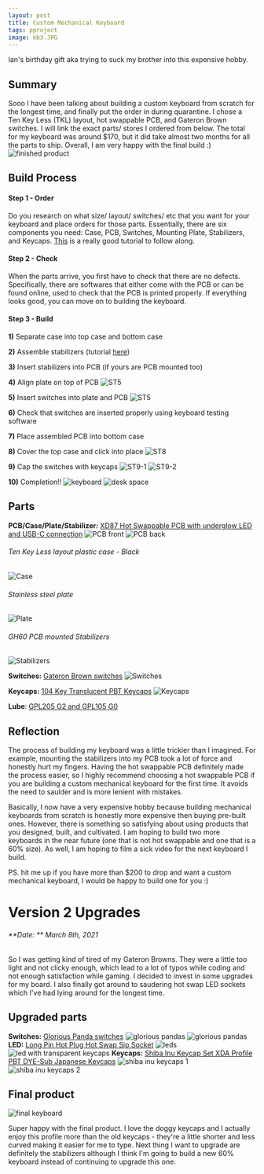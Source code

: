 ```yaml
---
layout: post
title: Custom Mechanical Keyboard
tags: pproject
image: kb3.JPG
---
```



Ian's birthday gift aka trying to suck my brother into this expensive hobby.


## Summary
Sooo I have been talking about building a custom keyboard from scratch for the longest time, and finally put the order in during quarantine. I chose a Ten Key Less (TKL) layout, hot swappable PCB, and Gateron Brown switches. I will link the exact parts/ stores I ordered from below. The total for my keyboard was around $170, but it did take almost two months for all the parts to ship. Overall, I am very happy with the final build :)
![finished product](https://github.com/stellaw1/stellaw1.github.io/blob/master/images/projects/kb3.JPG?raw=true)

## Build Process
#### Step 1 - Order
Do you research on what size/ layout/ switches/ etc that you want for your keyboard and place orders for those parts. Essentially, there are six components you need: Case, PCB, Switches, Mounting Plate, Stabilizers, and Keycaps. [This](https://www.techspot.com/guides/1625-diy-build-your-own-mechanical-keyboard/) is a really good tutorial to follow along.

#### Step 2 - Check
When the parts arrive, you first have to check that there are no defects. Specifically, there are softwares that either come with the PCB or can be found online, used to check that the PCB is printed properly. If everything looks good, you can move on to building the keyboard.

#### Step 3 - Build
**1)** Separate case into top case and bottom case

**2)** Assemble stabilizers (tutorial [here](https://www.youtube.com/watch?v=D21Ocg9kVsU))

**3)** Insert stabilizers into PCB (if yours are PCB mounted too)

**4)** Align plate on top of PCB
![ST5](https://github.com/stellaw1/stellaw1.github.io/blob/master/images/projects/kb21.jpg?raw=true)

**5)** Insert switches into plate and PCB
![ST5](https://github.com/stellaw1/stellaw1.github.io/blob/master/images/projects/kb13.jpg?raw=true)

**6)** Check that switches are inserted properly using keyboard testing software

**7)** Place assembled PCB into bottom case

**8)** Cover the top case and click into place
![ST8](https://github.com/stellaw1/stellaw1.github.io/blob/master/images/projects/kb18.JPG?raw=true)

**9)** Cap the switches with keycaps
![ST9-1](https://github.com/stellaw1/stellaw1.github.io/blob/master/images/projects/kb14.jpg?raw=true)
![ST9-2](https://github.com/stellaw1/stellaw1.github.io/blob/master/images/projects/kb20.jpg?raw=true)

**10)** Completion!!
![keyboard](https://github.com/stellaw1/stellaw1.github.io/blob/master/images/projects/kb12.JPG?raw=true)
![desk space](https://github.com/stellaw1/stellaw1.github.io/blob/master/images/projects/kb16.jpg?raw=true)


## Parts
**PCB/Case/Plate/Stabilizer:** [XD87 Hot Swappable PCB with underglow LED and USB-C connection](https://www.aliexpress.com/item/33028638867.html?spm=a2g0o.cart.0.0.47ef3c00Im9sn9&gps-id=shopcart_buyagain&scm=1007.13440.139630.0&scm_id=1007.13440.139630.0&scm-url=1007.13440.139630.0&pvid=1f753d2f-7cb0-4624-8b02-38a994d4f980)
![PCB front](https://github.com/stellaw1/stellaw1.github.io/blob/master/images/projects/kb5.jpg?raw=true)
![PCB back](https://github.com/stellaw1/stellaw1.github.io/blob/master/images/projects/kb6.jpg?raw=true)

###### Ten Key Less layout plastic case - Black
![Case](https://github.com/stellaw1/stellaw1.github.io/blob/master/images/projects/kb4.jpg?raw=true)

###### Stainless steel plate
![Plate](https://github.com/stellaw1/stellaw1.github.io/blob/master/images/projects/kb8.jpg?raw=true)

###### GH60 PCB mounted Stabilizers
![Stabilizers](https://github.com/stellaw1/stellaw1.github.io/blob/master/images/projects/kb9.jpg?raw=true)

**Switches:** [Gateron Brown switches](https://www.aliexpress.com/item/32980039972.html?spm=a2g0s.9042311.0.0.39e54c4d75xyGK)
![Switches](https://github.com/stellaw1/stellaw1.github.io/blob/master/images/projects/kb7.jpg?raw=true)

**Keycaps:** [104 Key Translucent PBT Keycaps](https://www.banggood.com/104-Key-Translucent-PBT-Keycaps-Matte-Texture-Keycap-Set-Color-Matching-for-Mechanical-Keyboard-p-1580724.html?rmmds=detail-left-hotproducts__3&ID=6157196&cur_warehouse=CN)
![Keycaps](https://github.com/stellaw1/stellaw1.github.io/blob/master/images/projects/kb10.jpg?raw=true)

**Lube**: [GPL205 G2 and GPL105 G0](https://www.aliexpress.com/item/4000934992040.html?spm=a2g0s.9042311.0.0.6b864c4daeWKTU)


## Reflection
The process of building my keyboard was a little trickier than I imagined. For example, mounting the stabilizers into my PCB took a lot of force and honestly hurt my fingers. Having the hot swappable PCB definitely made the process easier, so I highly recommend choosing a hot swappable PCB if you are building a custom mechanical keyboard for the first time. It avoids the need to saulder and is more lenient with mistakes.

Basically, I now have a very expensive hobby because building mechanical keyboards from scratch is honestly more expensive then buying pre-built ones. However, there is something so satisfying about using products that you designed, built, and cultivated. I am hoping to build two more keyboards in the near future (one that is not hot swappable and one that is a 60% size). As well, I am hoping to film a sick video for the next keyboard I build.

PS. hit me up if you have more than $200 to drop and want a custom mechanical keyboard, I would be happy to build one for you :)


# Version 2 Upgrades
###### **Date: ** March 8th, 2021

So I was getting kind of tired of my Gateron Browns. They were a little too light and not clicky enough, which lead to a lot of typos while coding and not enough satisfaction while gaming. I decided to invest in some upgrades for my board. I also finally got around to saudering hot swap LED sockets which I've had lying around for the longest time.

## Upgraded parts
**Switches:** [Glorious Panda switches](https://www.pcgamingrace.com/products/glorious-panda-mechanical-switches)
![glorious pandas](https://github.com/stellaw1/stellaw1.github.io/blob/master/images/projects/kb22.jpg?raw=true)
![glorious pandas](https://github.com/stellaw1/stellaw1.github.io/blob/master/images/projects/kb28.jpg?raw=true)
**LED:** [Long Pin Hot Plug Hot Swap Sip Socket](https://www.aliexpress.com/item/32835228861.html?spm=a2g0s.9042311.0.0.6b864c4daeWKTU)
![leds](https://github.com/stellaw1/stellaw1.github.io/blob/master/images/projects/kb27.jpg?raw=true)
![led with transparent keycaps](https://github.com/stellaw1/stellaw1.github.io/blob/master/images/projects/kb23.jpg?raw=true)
**Keycaps:** [Shiba Inu Keycap Set XDA Profile PBT DYE-Sub Japanese Keycaps](https://www.banggood.com/MechZone-116-Keys-Shiba-Inu-Keycap-Set-XDA-Profile-PBT-DYE-Sub-Japanese-Keycaps-for-Mechanical-Keyboards-p-1683525.html?utm_source=googleshopping&utm_medium=cpc_organic&gmcCountry=CA&utm_content=minha&utm_campaign=minha-ca-en-pc&currency=CAD&cur_warehouse=CN&createTmp=1&utm_source=googleshopping&utm_medium=cpc_bgs&utm_content=samcpx&utm_campaign=samcpx-ssc-CA-sku-decmain-1203&ad_id=483984659688&gclid=Cj0KCQiAj9iBBhCJARIsAE9qRtAfE4u_LOxxN_BqYgh5D1IEkKwTEFBpMwOcJ1HR25I6ZTR15onA_g8aAjcQEALw_wcB)
![shiba inu keycaps 1](https://github.com/stellaw1/stellaw1.github.io/blob/master/images/projects/kb24.jpg?raw=true)
![shiba inu keycaps 2](https://github.com/stellaw1/stellaw1.github.io/blob/master/images/projects/kb25.jpg?raw=true)

## Final product
![final keyboard](https://github.com/stellaw1/stellaw1.github.io/blob/master/images/projects/kb26.jpg?raw=true)

Super happy with the final product. I love the doggy keycaps and I actually enjoy this profile more than the old keycaps - they're a little shorter and less curved making it easier for me to type. Next thing I want to upgrade are definitely the stabilizers although I think I'm going to build a new 60% keyboard instead of continuing to upgrade this one.